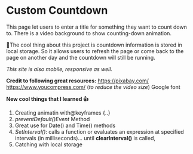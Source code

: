 # Custom Countdown
This page let users to enter a title for something they want to count down to.
There is a video background to show counting-down animation.

🚀The cool thing about this project is countdown information is stored in local storage. So it allows users to refresh the page or come back to the page on another day and the countdown will still be running.

*This site is also mobile, responsive as well.*


**Credit to following great resources:**
https://pixabay.com/
https://www.youcompress.com/ (*to reduce the video size*)
Google font


**New cool things that I learned 👍**

1. Creating animatin with@keyframes {..}
2. *preventDefault()Event* Method
3. Great use for Date() and Time() methods
4. *SetInterval()*: calls a function or evaluates an expression at specified intervals (in milliseconds)... until **clearInterval()** is called,
5. Catching with local storage
